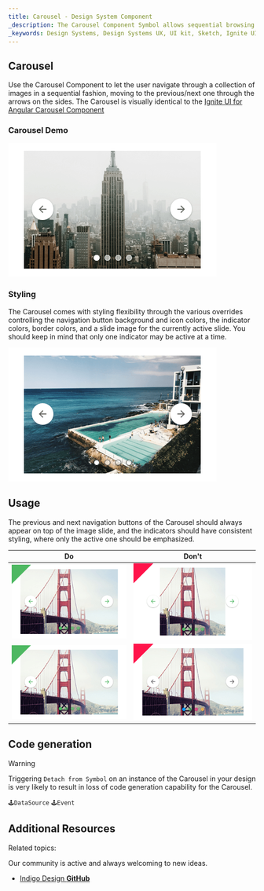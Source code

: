 ```yaml
---
title: Carousel - Design System Component
_description: The Carousel Component Symbol allows sequential browsing through a collection of images. 
_keywords: Design Systems, Design Systems UX, UI kit, Sketch, Ignite UI for Angular, Sketch to Angular, Sketch to Angular, Angular, Angular Design System, Export code from Sketch, Design Kits for Angular, Sketch HTML, Sketch to HTML, Sketch UI kits
---
```


## Carousel

Use the Carousel Component to let the user navigate through a collection of images in a sequential fashion, moving to the previous/next one through the arrows on the sides. The Carousel is visually identical to the [Ignite UI for Angular Carousel Component](https://www.infragistics.com/products/ignite-ui-angular/angular/components/carousel.html)

### Carousel Demo

<img src="../images/carousel_demo.png" srcset="../images/carousel_demo@2x.png 2x" />

### Styling

The Carousel comes with styling flexibility through the various overrides controlling the navigation button background and icon colors, the indicator colors, border colors, and a slide image for the currently active slide. You should keep in mind that only one indicator may be active at a time.

<img src="../images/carousel_styling.png" srcset="../images/carousel_styling@2x.png 2x" />

## Usage

The previous and next navigation buttons of the Carousel should always appear on top of the image slide, and the indicators should have consistent styling, where only the active one should be emphasized.

| Do                              | Don't                             |
| ------------------------------- | --------------------------------- |
| <img src="../images/carousel_do1.png" srcset="../images/carousel_do1@2x.png 2x" /> | <img src="../images/carousel_dont1.png" srcset="../images/carousel_dont1@2x.png 2x" /> |
| <img src="../images/carousel_do2.png" srcset="../images/carousel_do2@2x.png 2x" /> | <img src="../images/carousel_dont2.png" srcset="../images/carousel_dont2@2x.png 2x" /> |

## Code generation

> [!WARNING]
> Triggering `Detach from Symbol` on an instance of the Carousel in your design is very likely to result in loss of code generation capability for the Carousel.

`🕹️DataSource`
`🕹️Event`

## Additional Resources

Related topics:

Our community is active and always welcoming to new ideas.

- [Indigo Design **GitHub**](https://github.com/IgniteUI/design-system-docfx)
